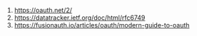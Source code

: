 1. https://oauth.net/2/
2. https://datatracker.ietf.org/doc/html/rfc6749
3. https://fusionauth.io/articles/oauth/modern-guide-to-oauth
